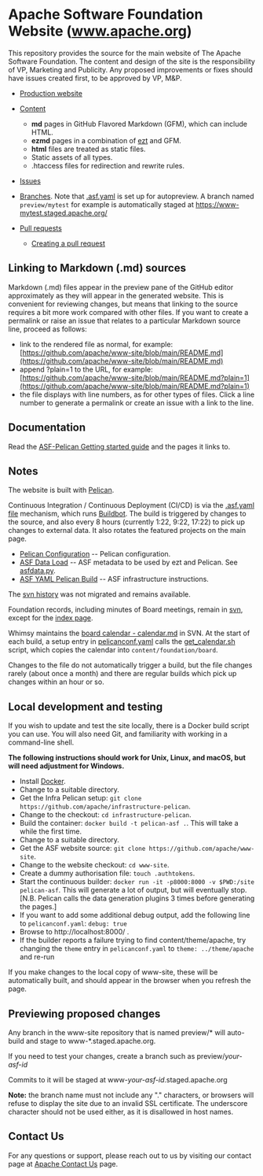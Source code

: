 # Apache Software Foundation Website (www.apache.org)

This repository provides the source for the main website of The Apache Software Foundation. The content and design of the site is the responsibility of VP, Marketing and Publicity. Any proposed improvements or fixes should have issues created first, to be approved by VP, M&P.

- [Production website](https://www.apache.org/)

- [Content](content)
  - **md** pages in GitHub Flavored Markdown (GFM), which can include HTML.
  - **ezmd** pages in a combination of [ezt](https://github.com/gstein/ezt/blob/wiki/Syntax.md) and GFM.
  - **html** files are treated as static files.
  - Static assets of all types.
  - .htaccess files for redirection and rewrite rules.

- [Issues](https://github.com/apache/www-site/issues)

- [Branches](https://github.com/apache/www-site/branches). Note that [.asf.yaml](./.asf.yaml) is set up for autopreview. A branch named `preview/mytest` for example is automatically staged at https://www-mytest.staged.apache.org/

- [Pull requests](https://github.com/apache/www-site/pulls)
  - [Creating a pull request](https://docs.github.com/en/github/collaborating-with-issues-and-pull-requests/creating-a-pull-request#creating-the-pull-request)

## Linking to Markdown (.md) sources

Markdown (.md) files appear in the preview pane of the GitHub editor approximately as they will appear in the generated website.
This is convenient for reviewing changes, but means that linking to the source requires a bit more work compared with other files.
If you want to create a permalink or raise an issue that relates to a particular Markdown source line, proceed as follows:
- link to the rendered file as normal, for example: [https://github.com/apache/www-site/blob/main/README.md](https://github.com/apache/www-site/blob/main/README.md)
- append ?plain=1 to the URL, for example: [https://github.com/apache/www-site/blob/main/README.md?plain=1](https://github.com/apache/www-site/blob/main/README.md?plain=1)
- the file displays with line numbers, as for other types of files. Click a line number to generate a permalink or create an issue with a link to the line.

## Documentation

Read the [ASF-Pelican Getting started guide](https://infra.apache.org/asf-pelican-gettingstarted.html) and the pages it links to.

## Notes

The website is built with [Pelican](https://blog.getpelican.com).

Continuous Integration / Continuous Deployment (CI/CD) is via the [.asf.yaml file](https://github.com/apache/infrastructure-asfyaml/blob/main/README.md)
mechanism, which runs [Buildbot](https://ci2.apache.org/#/builders/3).
The build is triggered by changes to the source, and also every 8 hours (currently 1:22, 9:22, 17:22) to pick up changes to external data. It also rotates the featured projects on the main page.

- [Pelican Configuration](pelicanconf.yaml) -- Pelican configuration.
- [ASF Data Load](asfdata.yaml) -- ASF metadata to be used by ezt and Pelican. See [asfdata.py](https://github.com/apache/infrastructure-pelican/blob/master/plugins/asfdata.py).
- [ASF YAML Pelican Build](.asf.yaml) -- ASF infrastructure instructions.

The [svn history](http://svn.apache.org/viewvc/infrastructure/site/trunk/) was not migrated and remains available.

Foundation records, including minutes of Board meetings, remain in [svn](http://svn.apache.org/viewvc/infrastructure/site/trunk/content/foundation/records/),
except for the [index page](content/foundation/records/index.md).

Whimsy maintains the [board calendar - calendar.md](https://svn.apache.org/repos/asf/infrastructure/site/trunk/content/foundation/board/calendar.md)
in SVN. At the start of each build, a setup entry in [pelicanconf.yaml](pelicanconf.yaml) calls the [get_calendar.sh](get_calendar.sh) script, which copies the calendar into `content/foundation/board`.

Changes to the file do not automatically trigger a build, but the file changes rarely (about once a month)
and there are regular builds which pick up changes within an hour or so.

## Local development and testing

If you wish to update and test the site locally, there is a Docker build script you can use.
You will also need Git, and familiarity with working in a command-line shell.

**The following instructions should work for Unix, Linux, and macOS, but will need adjustment for Windows.**

- Install [Docker](https://www.docker.com/get-started).
- Change to a suitable directory.
- Get the Infra Pelican setup: `git clone https://github.com/apache/infrastructure-pelican`.
- Change to the checkout: `cd infrastructure-pelican`.
- Build the container: `docker build -t pelican-asf .`. This will take a while the first time.
- Change to a suitable directory.
- Get the ASF website source: `git clone https://github.com/apache/www-site`.
- Change to the website checkout: `cd www-site`.
- Create a dummy authorisation file: `touch .authtokens`.
- Start the continuous builder: `docker run -it -p8000:8000 -v $PWD:/site pelican-asf`. This will generate a lot of output, but will eventually stop. [N.B. Pelican calls the data generation plugins 3 times before generating the pages.]
- If you want to add some additional debug output, add the following line to `pelicanconf.yaml`: `debug: true`
- Browse to http://localhost:8000/ .
- If the builder reports a failure trying to find content/theme/apache, try changing
  the `theme` entry in `pelicanconf.yaml` to `theme: ../theme/apache` and re-run

If you make changes to the local copy of www-site, these will be automatically built, and should
appear in the browser when you refresh the page.

## Previewing proposed changes

Any branch in the www-site repository that is named preview/* will 
auto-build and stage to www-*.staged.apache.org.

If you need to test your changes, create a branch such as preview/_your-asf-id_

Commits to it will be staged at www-_your-asf-id_.staged.apache.org

**Note:** the branch name must not include any "." characters,
or browsers will refuse to display the site due to an invalid SSL certificate.
The underscore character should not be used either, as it is disallowed in host names.

## Contact Us
For any questions or support, please reach out to us by visiting our contact page at [Apache Contact Us](https://www.apache.org/foundation/contact) page.
